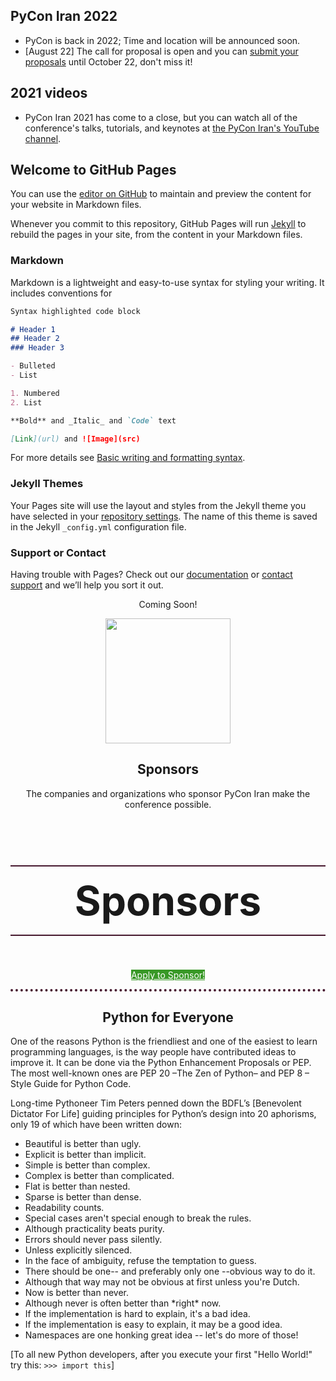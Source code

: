## PyCon Iran 2022
* PyCon is back in 2022; Time and location will be announced soon.
* \[August 22] The call for proposal is open and you can [submit your proposals](/2022/en/proposal) until October 22, don't miss it!

## 2021 videos
* PyCon Iran 2021 has come to a close, but you can watch all of the conference's talks, tutorials, and keynotes at [the PyCon Iran's YouTube channel](https://www.youtube.com/playlist?list=PLS_yN8E1mjBM9jJp511MeuE_acvi7Li2u). 


## Welcome to GitHub Pages

You can use the [editor on GitHub](https://github.com/pyconir/2022/edit/gh-pages/index.md) to maintain and preview the content for your website in Markdown files.

Whenever you commit to this repository, GitHub Pages will run [Jekyll](https://jekyllrb.com/) to rebuild the pages in your site, from the content in your Markdown files.

### Markdown

Markdown is a lightweight and easy-to-use syntax for styling your writing. It includes conventions for

```markdown
Syntax highlighted code block

# Header 1
## Header 2
### Header 3

- Bulleted
- List

1. Numbered
2. List

**Bold** and _Italic_ and `Code` text

[Link](url) and ![Image](src)
```

For more details see [Basic writing and formatting syntax](https://docs.github.com/en/github/writing-on-github/getting-started-with-writing-and-formatting-on-github/basic-writing-and-formatting-syntax).

### Jekyll Themes

Your Pages site will use the layout and styles from the Jekyll theme you have selected in your [repository settings](https://github.com/pyconir/2022/settings/pages). The name of this theme is saved in the Jekyll `_config.yml` configuration file.

### Support or Contact

Having trouble with Pages? Check out our [documentation](https://docs.github.com/categories/github-pages-basics/) or [contact support](https://support.github.com/contact) and we’ll help you sort it out.



<div style="border-bottom: 4px dotted #46182e;">
<div style="text-align: center;">
      <p>
      Coming Soon!
    </p>
      <a href="/2022/sponsors">
          <img src="/2022/assets/images/sponsors-icon.svg" width="200" height="200" alt="">
        </a>
        <h2>Sponsors</h2>
        <p>
          The companies and organizations who sponsor PyCon Iran 
          make the conference possible.
        </p>
</div>


<div class="sponsor-level">
      <h2>Sponsors</h2>
      <p><a href="/2022/sponsors-apply/" class="btn" style="border-color: #389826; color: #FFF; background: #389826;">Apply to Sponsor!</a></p>
</div>
</div>



<!--   Sponsorship Page -->

<style>
  
.sponsor-level {
  text-align: center;
  width: 100%;
}

.sponsor-level h2{
  font-size: 4rem;
  padding: 1rem;
  border-top: 2px solid #46182e;
  border-bottom: 2px solid #46182e;
}
</style>
    

<div class="u-vskip-3"></div>


<h2 id="python-for-everyone" style="text-align: center;">Python for Everyone</h2>
One of the reasons Python is the friendliest and one of the easiest to learn programming languages, is the way people have contributed ideas to improve it. It can be done via the Python Enhancement Proposals or PEP. The most well-known ones are PEP 20 –The Zen of Python– and PEP 8 – Style Guide for Python Code.

Long-time Pythoneer Tim Peters penned down the BDFL’s \[Benevolent Dictator For Life\] guiding principles for Python’s design into 20 aphorisms, only 19 of which have been written down:

* Beautiful is better than ugly.
* Explicit is better than implicit.
* Simple is better than complex.
* Complex is better than complicated.
* Flat is better than nested.
* Sparse is better than dense.
* Readability counts.
* Special cases aren't special enough to break the rules.
* Although practicality beats purity.
* Errors should never pass silently.
* Unless explicitly silenced.
* In the face of ambiguity, refuse the temptation to guess.
* There should be one-- and preferably only one --obvious way to do it.
* Although that way may not be obvious at first unless you're Dutch.
* Now is better than never.
* Although never is often better than \*right\* now.
* If the implementation is hard to explain, it's a bad idea.
* If the implementation is easy to explain, it may be a good idea.
* Namespaces are one honking great idea -- let's do more of those!

\[To all new Python developers, after you execute your first "Hello World!" try this:   ```>>> import this```\]

<div class="u-vskip-3"></div>

